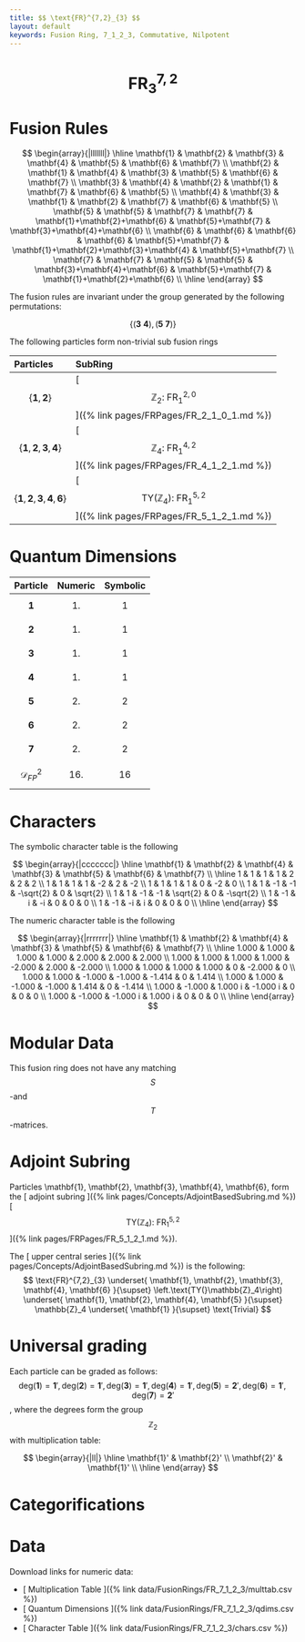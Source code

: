 ```yaml
---
title: $$ \text{FR}^{7,2}_{3} $$
layout: default
keywords: Fusion Ring, 7_1_2_3, Commutative, Nilpotent
---
```

# $$ \text{FR}^{7,2}_{3} $$


# Fusion Rules

$$
\begin{array}{|lllllll|}
\hline
 \mathbf{1} & \mathbf{2} & \mathbf{3} & \mathbf{4} & \mathbf{5} & \mathbf{6} & \mathbf{7} \\
 \mathbf{2} & \mathbf{1} & \mathbf{4} & \mathbf{3} & \mathbf{5} & \mathbf{6} & \mathbf{7} \\
 \mathbf{3} & \mathbf{4} & \mathbf{2} & \mathbf{1} & \mathbf{7} & \mathbf{6} & \mathbf{5} \\
 \mathbf{4} & \mathbf{3} & \mathbf{1} & \mathbf{2} & \mathbf{7} & \mathbf{6} & \mathbf{5} \\
 \mathbf{5} & \mathbf{5} & \mathbf{7} & \mathbf{7} & \mathbf{1}+\mathbf{2}+\mathbf{6} & \mathbf{5}+\mathbf{7} & \mathbf{3}+\mathbf{4}+\mathbf{6} \\
 \mathbf{6} & \mathbf{6} & \mathbf{6} & \mathbf{6} & \mathbf{5}+\mathbf{7} & \mathbf{1}+\mathbf{2}+\mathbf{3}+\mathbf{4} & \mathbf{5}+\mathbf{7} \\
 \mathbf{7} & \mathbf{7} & \mathbf{5} & \mathbf{5} & \mathbf{3}+\mathbf{4}+\mathbf{6} & \mathbf{5}+\mathbf{7} & \mathbf{1}+\mathbf{2}+\mathbf{6} \\
\hline
\end{array}
$$


The fusion rules are invariant under the group generated by the following permutations:

$$ \{(\mathbf{3} \  \mathbf{4}), (\mathbf{5} \  \mathbf{7})\} $$


The following particles form non-trivial sub fusion rings

| Particles | SubRing |
| :------ | :------ |
| $$ \{\mathbf{1},\mathbf{2}\} $$ | [ $$ \mathbb{Z}_2:\ \text{FR}^{2,0}_{1} $$ ]({% link pages/FRPages/FR_2_1_0_1.md %}) |
| $$ \{\mathbf{1},\mathbf{2},\mathbf{3},\mathbf{4}\} $$ | [ $$ \mathbb{Z}_4:\ \text{FR}^{4,2}_{1} $$ ]({% link pages/FRPages/FR_4_1_2_1.md %}) |
| $$ \{\mathbf{1},\mathbf{2},\mathbf{3},\mathbf{4},\mathbf{6}\} $$ | [ $$ \left.\text{TY(}\mathbb{Z}_4\right):\ \text{FR}^{5,2}_{1} $$ ]({% link pages/FRPages/FR_5_1_2_1.md %}) |

# Quantum Dimensions

| Particle | Numeric | Symbolic |
| :------ | :------ | :------ |
| $$ \mathbf{1} $$ | $$ 1. $$ | $$ 1 $$ |
| $$ \mathbf{2} $$ | $$ 1. $$ | $$ 1 $$ |
| $$ \mathbf{3} $$ | $$ 1. $$ | $$ 1 $$ |
| $$ \mathbf{4} $$ | $$ 1. $$ | $$ 1 $$ |
| $$ \mathbf{5} $$ | $$ 2. $$ | $$ 2 $$ |
| $$ \mathbf{6} $$ | $$ 2. $$ | $$ 2 $$ |
| $$ \mathbf{7} $$ | $$ 2. $$ | $$ 2 $$ |
| $$ \mathcal{D}_{FP}^2 $$ | $$ 16. $$ | $$ 16 $$ |

# Characters

The symbolic character table is the following

$$
\begin{array}{|ccccccc|}
\hline
 \mathbf{1} & \mathbf{2} & \mathbf{4} & \mathbf{3} & \mathbf{5} & \mathbf{6} & \mathbf{7} \\
\hline
 1 & 1 & 1 & 1 & 2 & 2 & 2 \\
 1 & 1 & 1 & 1 & -2 & 2 & -2 \\
 1 & 1 & 1 & 1 & 0 & -2 & 0 \\
 1 & 1 & -1 & -1 & -\sqrt{2} & 0 & \sqrt{2} \\
 1 & 1 & -1 & -1 & \sqrt{2} & 0 & -\sqrt{2} \\
 1 & -1 & i & -i & 0 & 0 & 0 \\
 1 & -1 & -i & i & 0 & 0 & 0 \\
\hline
\end{array}
$$

The numeric character table is the following

$$
\begin{array}{|rrrrrrr|}
\hline
 \mathbf{1} & \mathbf{2} & \mathbf{4} & \mathbf{3} & \mathbf{5} & \mathbf{6} & \mathbf{7} \\
\hline
 1.000 & 1.000 & 1.000 & 1.000 & 2.000 & 2.000 & 2.000 \\
 1.000 & 1.000 & 1.000 & 1.000 & -2.000 & 2.000 & -2.000 \\
 1.000 & 1.000 & 1.000 & 1.000 & 0 & -2.000 & 0 \\
 1.000 & 1.000 & -1.000 & -1.000 & -1.414 & 0 & 1.414 \\
 1.000 & 1.000 & -1.000 & -1.000 & 1.414 & 0 & -1.414 \\
 1.000 & -1.000 & 1.000 i & -1.000 i & 0 & 0 & 0 \\
 1.000 & -1.000 & -1.000 i & 1.000 i & 0 & 0 & 0 \\
\hline
\end{array}
$$

# Modular Data

This fusion ring does not have any matching $$ S $$-and $$ T $$-matrices.

# Adjoint Subring

Particles \mathbf{1}, \mathbf{2}, \mathbf{3}, \mathbf{4}, \mathbf{6}, form the [ adjoint subring ]({% link pages/Concepts/AdjointBasedSubring.md %})[ $$ \left.\text{TY(}\mathbb{Z}_4\right):\ \text{FR}^{5,2}_{1} $$ ]({% link pages/FRPages/FR_5_1_2_1.md %}).

The [ upper central series ]({% link pages/Concepts/AdjointBasedSubring.md %}) is the following:
$$ \text{FR}^{7,2}_{3} \underset{ \mathbf{1}, \mathbf{2}, \mathbf{3}, \mathbf{4}, \mathbf{6} }{\supset}  \left.\text{TY(}\mathbb{Z}_4\right) \underset{ \mathbf{1}, \mathbf{2}, \mathbf{4}, \mathbf{5} }{\supset}  \mathbb{Z}_4 \underset{ \mathbf{1} }{\supset}  \text{Trivial} $$

# Universal grading

Each particle can be graded as follows: $$ \text{deg}(\mathbf{1}) = \mathbf{1}', \text{deg}(\mathbf{2}) = \mathbf{1}', \text{deg}(\mathbf{3}) = \mathbf{1}', \text{deg}(\mathbf{4}) = \mathbf{1}', \text{deg}(\mathbf{5}) = \mathbf{2}', \text{deg}(\mathbf{6}) = \mathbf{1}', \text{deg}(\mathbf{7}) = \mathbf{2}' $$, where the degrees form the group $$ \mathbb{Z}_2 $$ with multiplication table:

$$
\begin{array}{|ll|}
\hline
 \mathbf{1}' & \mathbf{2}' \\
 \mathbf{2}' & \mathbf{1}' \\
\hline
\end{array}
$$

# Categorifications



# Data

Download links for numeric data:

* [ Multiplication Table ]({% link data/FusionRings/FR_7_1_2_3/multtab.csv %})
* [ Quantum Dimensions ]({% link data/FusionRings/FR_7_1_2_3/qdims.csv %})
* [ Character Table ]({% link data/FusionRings/FR_7_1_2_3/chars.csv %})